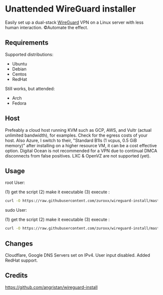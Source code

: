 # Unattended WireGuard installer

Easily set up a dual-stack [WireGuard](https://www.wireguard.com/) VPN on a Linux server with less human interaction. ©Automate the effect.

## Requirements

Supported distributions:

- Ubuntu
- Debian
- Centos
- RedHat

Still works, but attended:

- Arch
- Fedora

## Host

Prefeably a cloud host running KVM such as GCP, AWS, and Vultr (actual unlimited bandwidth), for examples. Check for the egress costs of your host. Also Azure, I switch to their, "Standard B1ls (1 vcpus, 0.5 GiB memory)" after installing on a higher resource VM, it can be a cost effective option. Digital Ocean is not recommended for a VPN due to continual DMCA disconnects from false positives. LXC & OpenVZ are not supported (yet).

## Usage

root User:

(1) get the script (2) make it executable (3) execute :

```bash
curl -O https://raw.githubusercontent.com/zuroxx/wireguard-install/master/wireguard-install.sh && chmod +x wireguard-install.sh && ./wireguard-install.sh
```

sudo User:

(1) get the script (2) make it executable (3) execute :

```bash
curl -O https://raw.githubusercontent.com/zuroxx/wireguard-install/master/wireguard-install.sh && sudo chmod +x wireguard-install.sh && sudo ./wireguard-install.sh
```


## Changes
Cloudflare, Google DNS Servers set on IPv4. User input disabled. Added RedHat support.


## Credits

https://github.com/angristan/wireguard-install
